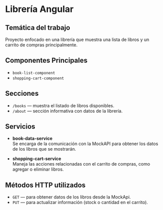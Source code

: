 # Librería Angular

## Temática del trabajo
Proyecto enfocado en una librería que muestra una lista de libros y un carrito de compras principalmente.

## Componentes Principales
- `book-list-component`
- `shopping-cart-component`

## Secciones
- `/books` — muestra el listado de libros disponibles.
- `/about` — sección informativa con datos de la librería.

 ## Servicios
- **book-data-service**  
  Se encarga de la comunicación con la MockAPI para obtener los datos de los libros que se mostrarán.

- **shopping-cart-service**  
  Maneja las acciones relacionadas con el carrito de compras, como agregar o eliminar libros.

## Métodos HTTP utilizados
- `GET` — para obtener datos de los libros desde la MockApi.
- `PUT` — para actualizar información (stock o cantidad en el carrito).
